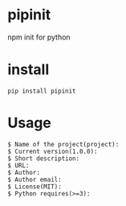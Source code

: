 # pipinit
npm init for python

# install

```pip install pipinit```

# Usage

```$ pipinit
$ Name of the project(project):
$ Current version(1.0.0):
$ Short description:
$ URL:
$ Author:
$ Author email:
$ License(MIT):
$ Python requires(>=3):
```
